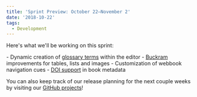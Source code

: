 ```yaml
---
title: 'Sprint Preview: October 22–November 2'
date: '2018-10-22'
tags:
  - Development
---
```


Here's what we'll be working on this sprint:

\- Dynamic creation of
[glossary terms](https://github.com/pressbooks/pressbooks/issues/1375) within the editor -
[Buckram](https://github.com/pressbooks/buckram) improvements for tables, lists and
images - Customization of webbook navigation cues -
[DOI support](https://discourse.pressbooks.org/t/support-for-digital-object-identifier-doi-in-book-info-metadata/684)
in book metadata

You can also keep track of our release planning for the next couple weeks by visiting our
[GitHub projects](https://github.com/orgs/pressbooks/projects/)!
